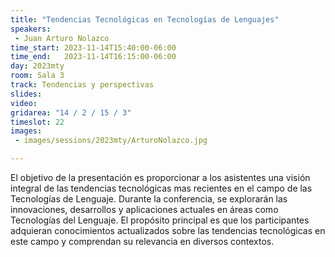 ```yaml
---
title: "Tendencias Tecnológicas en Tecnologías de Lenguajes"
speakers:
 - Juan Arturo Nolazco
time_start: 2023-11-14T15:40:00-06:00
time_end:   2023-11-14T16:15:00-06:00
day: 2023mty
room: Sala 3
track: Tendencias y perspectivas
slides: 
video: 
gridarea: "14 / 2 / 15 / 3"
timeslot: 22
images:
 - images/sessions/2023mty/ArturoNolazco.jpg

---
```


El objetivo de la presentación es proporcionar a los asistentes una visión integral de las tendencias tecnológicas mas recientes en el campo de las Tecnologías de Lenguaje. Durante la conferencia, se explorarán las innovaciones, desarrollos y aplicaciones actuales en áreas como Tecnologías del Lenguaje. El propósito principal es que los participantes adquieran conocimientos actualizados sobre las tendencias tecnológicas en este campo y comprendan su relevancia en diversos contextos.